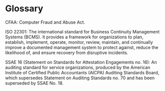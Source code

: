 # Glossary

CFAA: Computer Fraud and Abuse Act.

ISO 22301: The international standard for Business Continuity Management Systems (BCMS). It provides a framework for organizations to plan, establish, implement, operate, monitor, review, maintain, and continually improve a documented management system to protect against, reduce the likelihood of, and ensure recovery from disruptive incidents.

SSAE 16 (Statement on Standards for Attestation Engagements no. 16): An auditing standard for service organizations, produced by the American Institute of Certified Public Accountants (AICPA) Auditing Standards Board, which supersedes Statement on Auditing Standards no. 70 and has been superseded by SSAE No. 18.
